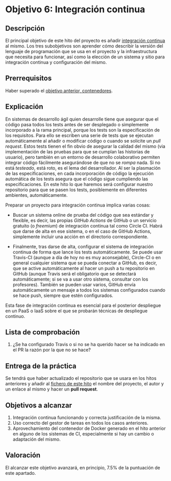 # Objetivo 6: Integración continua

## Descripción

El principal objetivo de este hito del proyecto es añadir
[integración continua](http://jj.github.io/IV/documentos/temas/Integracion_continua)
al mismo. Los tres subobjetivos son aprender cómo describir la versión del
lenguaje de programación que se usa en el proyecto y la infraestructura que
necesita para funcionar, así como la elección de un sistema y sitio para
integración continua y configuración del mismo.

## Prerrequisitos

Haber superado el [objetivo anterior, contenedores](5.Docker.md).

## Explicación

En sistemas de desarrollo ágil quien desarrolle tiene que asegurar que
el código pasa todos los tests antes de ser desplegado o simplemente
incorporado a la rama principal, porque los tests son la especificación
de los requisitos. Para ello se escriben una serie de tests que se
ejecutan automáticamente al añadir o modificar código o cuando se
solicite un *pull request*. Estos tests tienen el fin obvio de
asegurar la calidad del mismo (via implementación de las pruebas para
que se cumplan las historias de usuario), pero también en un entorno de
desarrollo colaborativo permiten integrar código fácilmente
asegurándose de que no se *rompa* nada. Si no está *testeado*, está
roto, es el lema del desarrollador. Al ser la plasmación de las
especificaciones, en cada incorporación de código la ejecución
automática de los tests asegura que el código sigue cumpliendo las
especificaciones. En este hito lo que haremos será configurar nuestro
repositorio para que se pasen los tests, posiblemente en diferentes
ambientes, automáticamente.

Preparar un proyecto para integración continua implica varias cosas:

- Buscar un sistema online de prueba del código que sea estándar y
  flexible, es decir, las propias *GitHub Actions* de GitHub o un
  servicio gratuito (o *freemium*) de integración continua tal como
  Circle CI. Habrá que darse de alta en ese sistema, o en el caso de
  GitHub Actions, simplemente incluir una acción en el directorio
  correspondiente.

- Finalmente, tras darse de alta, configurar el sistema de integración continua
  de forma que lance los tests automáticamente. Se puede usar Travis-CI (aunque
  a día de hoy no es muy aconsejable),
  Circle-CI o en general cualquier sistema que se pueda
  conectar a GitHub, es decir, que se active automáticamente al hacer un push a
  tu repositorio en GitHub (aunque Travis será el obligatorio que se detectará
  automáticamente; si se va a usar otro sistema, consultar con los profesores).
  También se pueden usar varios, GitHub envía automáticamente un mensaje a
  todos los sistemas configurados cuando se hace push, siempre que estén
  configurados.

Esta fase de integración continua es esencial para el posterior
despliegue en un PaaS o IaaS sobre el que se probarán técnicas de despliegue
continuo.

## Lista de comprobación

1. ¿Se ha configurado Travis o si no se ha querido hacer se ha indicado en el PR
   la razón por la que no se hace?

## Entrega de la práctica

Se tendrá que haber actualizado el repositorio que se usara en los hitos
anteriores y añadir al
[fichero de este hito](https://github.com/JJ/IV-21-22/blob/master/practicas/objetivo-6.md)
el nombre del proyecto, el autor y un enlace al mismo y hacer un **pull
request**.

## Objetivos a alcanzar

1. Integración continua funcionando y correcta justificación
  de la misma.
2. Uso correcto del gestor de tareas en todos los casos
   anteriores.
3. Aprovechamiento del contenedor de Docker generado en el
   hito anterior en alguno de los sistemas de CI, especialmente si hay
   un cambio o adaptación del mismo.

## Valoración

El alcanzar este objetivo avanzará, en principio, 7.5% de la puntuación de este
apartado.
